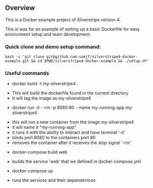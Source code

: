 ## Overview

This is a Docker example project of Silverstripe version 4.

This is was for an example of setting up a basic Dockerfile for easy environment setup and team development.

### Quick clone and demo setup command:

`bash -c "git clone git@github.com:samjf/silverstripe4-docker-example.git && cd $PWD/silverstripe4-docker-example && ./setup.sh"`

### Useful commands

 * docker build -t my-silverstripe4 .
  - This will build the dockerfile found in the current directory
  - It will tag the image as my-silverstripe4
 * docker run -it --rm -p 8080:80 --name my-running-app my-silverstripe4
  - this will run a new container from the image my-silverstripe4
  - it will name it "my-running-app"
  - it runs it with the ability to interact and have terminal '-it'
  - binds port 8080 to the containers port 80
  - removes the container after it receives the stop signal '-rm'
 * docker-compose build web
  - builds the service 'web' that we defined in docker-compose.yml
 * docker-compose up
  - runs the services and their dependenices
